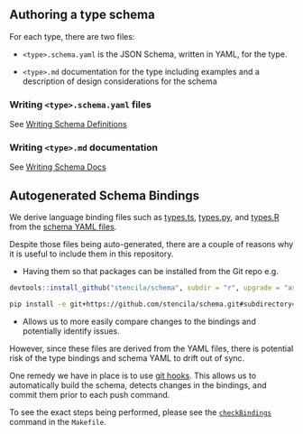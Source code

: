 ## Authoring a type schema

For each type, there are two files:

- `<type>.schema.yaml` is the JSON Schema, written in YAML, for the type.

- `<type>.md` documentation for the type including examples and a description of design considerations for the schema

### Writing `<type>.schema.yaml` files

See [Writing Schema Definitions](docs/writing-schema-definitions.md)

### Writing `<type>.md` documentation

See [Writing Schema Docs](docs/writing-schema-docs.md)

## Autogenerated Schema Bindings

We derive language binding files such as [types.ts](./ts/types.ts),
[types.py](./py/stencila/schema/types.py), and [types.R](./r/R/types.R) from
the [schema YAML files](./schema/).

Despite those files being auto-generated, there are a couple of reasons why it is useful to include them in this repository.

- Having them so that packages can be installed from the Git repo e.g.

```r
devtools::install_github("stencila/schema", subdir = "r", upgrade = "ask")
```

```bash
pip install -e git+https://github.com/stencila/schema.git#subdirectory=py
```

- Allows us to more easily compare changes to the bindings and potentially identify issues.

However, since these files are derived from the YAML files, there is
potential risk of the type bindings and schema YAML to drift out of sync.

One remedy we have in place is to use [git hooks](https://git-scm.com/book/en/v2/Customizing-Git-Git-Hooks).
This allows us to automatically build the schema, detects changes in the bindings, and commit them prior to each push command.

To see the exact steps being performed, please see the [`checkBindings`](./Makefile) command in the `Makefile`.
